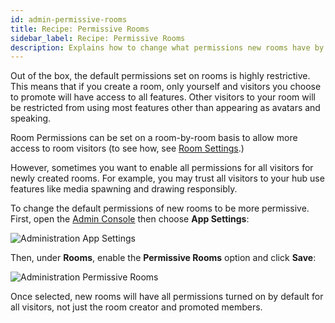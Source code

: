 ```yaml
---
id: admin-permissive-rooms
title: Recipe: Permissive Rooms
sidebar_label: Recipe: Permissive Rooms
description: Explains how to change what permissions new rooms have by default
---
```


Out of the box, the default permissions set on rooms is highly restrictive. This means that if you create a room, only yourself and visitors you choose to promote will have access to all features. Other visitors to your room will be restricted from using most features other than appearing as avatars and speaking.

Room Permissions can be set on a room-by-room basis to allow more access to room visitors (to see how, see [Room Settings](./hubs-room-settings.md).)

However, sometimes you want to enable all permissions for all visitors for newly created rooms. For example, you may trust all visitors to your hub use features like media spawning and drawing responsibly.

To change the default permissions of new rooms to be more permissive. First, open the [Admin Console](./admin-getting-started) then choose **App Settings**:

![Administration App Settings](img/hubs-cloud-app-settings.jpeg)

Then, under **Rooms**, enable the **Permissive Rooms** option and click **Save**:

![Administration Permissive Rooms](img/hubs-cloud-permissive-rooms.jpeg)

Once selected, new rooms will have all permissions turned on by default for all visitors, not just the room creator and promoted members.
